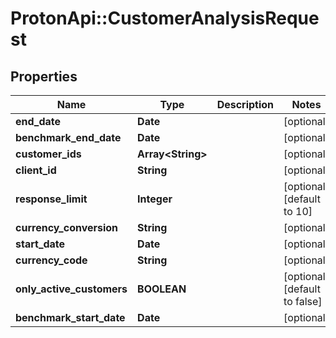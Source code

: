 # ProtonApi::CustomerAnalysisRequest

## Properties
Name | Type | Description | Notes
------------ | ------------- | ------------- | -------------
**end_date** | **Date** |  | [optional] 
**benchmark_end_date** | **Date** |  | [optional] 
**customer_ids** | **Array&lt;String&gt;** |  | [optional] 
**client_id** | **String** |  | [optional] 
**response_limit** | **Integer** |  | [optional] [default to 10]
**currency_conversion** | **String** |  | [optional] 
**start_date** | **Date** |  | [optional] 
**currency_code** | **String** |  | [optional] 
**only_active_customers** | **BOOLEAN** |  | [optional] [default to false]
**benchmark_start_date** | **Date** |  | [optional] 


